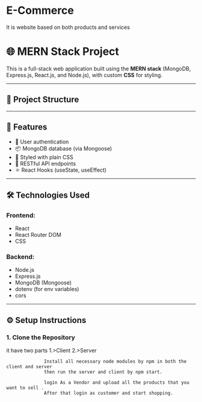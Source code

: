 # E-Commerce
It is website based on both products and services

# 🌐 MERN Stack Project

This is a full-stack web application built using the **MERN stack** (MongoDB, Express.js, React.js, and Node.js), with custom **CSS** for styling.

---

## 📁 Project Structure


---

## 🚀 Features

- 🔐 User authentication
- 📦 MongoDB database (via Mongoose)
- 🎨 Styled with plain CSS
- 🔄 RESTful API endpoints
- ⚛️ React Hooks (useState, useEffect)

---

## 🛠️ Technologies Used

### Frontend:
- React
- React Router DOM
- CSS

### Backend:
- Node.js
- Express.js
- MongoDB (Mongoose)
- dotenv (for env variables)
- cors

---

## ⚙️ Setup Instructions

### 1. Clone the Repository



it have two parts 1.>Client 
                  2.>Server

                  Install all necessary node modules by npm in both the client and server
                  then run the server and client by npm start.

                  login As a Vendor and upload all the products that you want to sell .
                  After that login as customer and start shopping.
